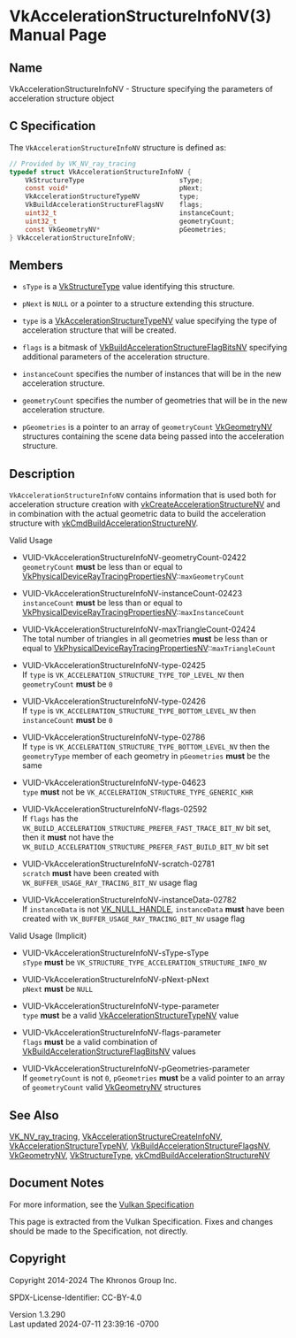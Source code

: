 # VkAccelerationStructureInfoNV(3) Manual Page

## Name

VkAccelerationStructureInfoNV - Structure specifying the parameters of
acceleration structure object



## <a href="#_c_specification" class="anchor"></a>C Specification

The `VkAccelerationStructureInfoNV` structure is defined as:

``` c
// Provided by VK_NV_ray_tracing
typedef struct VkAccelerationStructureInfoNV {
    VkStructureType                        sType;
    const void*                            pNext;
    VkAccelerationStructureTypeNV          type;
    VkBuildAccelerationStructureFlagsNV    flags;
    uint32_t                               instanceCount;
    uint32_t                               geometryCount;
    const VkGeometryNV*                    pGeometries;
} VkAccelerationStructureInfoNV;
```

## <a href="#_members" class="anchor"></a>Members

- `sType` is a [VkStructureType](https://registry.khronos.org/vulkan/specs/1.3-extensions/man/html/VkStructureType.html) value identifying
  this structure.

- `pNext` is `NULL` or a pointer to a structure extending this
  structure.

- `type` is a
  [VkAccelerationStructureTypeNV](https://registry.khronos.org/vulkan/specs/1.3-extensions/man/html/VkAccelerationStructureTypeNV.html)
  value specifying the type of acceleration structure that will be
  created.

- `flags` is a bitmask of
  [VkBuildAccelerationStructureFlagBitsNV](https://registry.khronos.org/vulkan/specs/1.3-extensions/man/html/VkBuildAccelerationStructureFlagBitsNV.html)
  specifying additional parameters of the acceleration structure.

- `instanceCount` specifies the number of instances that will be in the
  new acceleration structure.

- `geometryCount` specifies the number of geometries that will be in the
  new acceleration structure.

- `pGeometries` is a pointer to an array of `geometryCount`
  [VkGeometryNV](https://registry.khronos.org/vulkan/specs/1.3-extensions/man/html/VkGeometryNV.html) structures containing the scene data
  being passed into the acceleration structure.

## <a href="#_description" class="anchor"></a>Description

`VkAccelerationStructureInfoNV` contains information that is used both
for acceleration structure creation with
[vkCreateAccelerationStructureNV](https://registry.khronos.org/vulkan/specs/1.3-extensions/man/html/vkCreateAccelerationStructureNV.html)
and in combination with the actual geometric data to build the
acceleration structure with
[vkCmdBuildAccelerationStructureNV](https://registry.khronos.org/vulkan/specs/1.3-extensions/man/html/vkCmdBuildAccelerationStructureNV.html).

Valid Usage

- <a href="#VUID-VkAccelerationStructureInfoNV-geometryCount-02422"
  id="VUID-VkAccelerationStructureInfoNV-geometryCount-02422"></a>
  VUID-VkAccelerationStructureInfoNV-geometryCount-02422  
  `geometryCount` **must** be less than or equal to
  [VkPhysicalDeviceRayTracingPropertiesNV](https://registry.khronos.org/vulkan/specs/1.3-extensions/man/html/VkPhysicalDeviceRayTracingPropertiesNV.html)::`maxGeometryCount`

- <a href="#VUID-VkAccelerationStructureInfoNV-instanceCount-02423"
  id="VUID-VkAccelerationStructureInfoNV-instanceCount-02423"></a>
  VUID-VkAccelerationStructureInfoNV-instanceCount-02423  
  `instanceCount` **must** be less than or equal to
  [VkPhysicalDeviceRayTracingPropertiesNV](https://registry.khronos.org/vulkan/specs/1.3-extensions/man/html/VkPhysicalDeviceRayTracingPropertiesNV.html)::`maxInstanceCount`

- <a href="#VUID-VkAccelerationStructureInfoNV-maxTriangleCount-02424"
  id="VUID-VkAccelerationStructureInfoNV-maxTriangleCount-02424"></a>
  VUID-VkAccelerationStructureInfoNV-maxTriangleCount-02424  
  The total number of triangles in all geometries **must** be less than
  or equal to
  [VkPhysicalDeviceRayTracingPropertiesNV](https://registry.khronos.org/vulkan/specs/1.3-extensions/man/html/VkPhysicalDeviceRayTracingPropertiesNV.html)::`maxTriangleCount`

- <a href="#VUID-VkAccelerationStructureInfoNV-type-02425"
  id="VUID-VkAccelerationStructureInfoNV-type-02425"></a>
  VUID-VkAccelerationStructureInfoNV-type-02425  
  If `type` is `VK_ACCELERATION_STRUCTURE_TYPE_TOP_LEVEL_NV` then
  `geometryCount` **must** be `0`

- <a href="#VUID-VkAccelerationStructureInfoNV-type-02426"
  id="VUID-VkAccelerationStructureInfoNV-type-02426"></a>
  VUID-VkAccelerationStructureInfoNV-type-02426  
  If `type` is `VK_ACCELERATION_STRUCTURE_TYPE_BOTTOM_LEVEL_NV` then
  `instanceCount` **must** be `0`

- <a href="#VUID-VkAccelerationStructureInfoNV-type-02786"
  id="VUID-VkAccelerationStructureInfoNV-type-02786"></a>
  VUID-VkAccelerationStructureInfoNV-type-02786  
  If `type` is `VK_ACCELERATION_STRUCTURE_TYPE_BOTTOM_LEVEL_NV` then the
  `geometryType` member of each geometry in `pGeometries` **must** be
  the same

- <a href="#VUID-VkAccelerationStructureInfoNV-type-04623"
  id="VUID-VkAccelerationStructureInfoNV-type-04623"></a>
  VUID-VkAccelerationStructureInfoNV-type-04623  
  `type` **must** not be `VK_ACCELERATION_STRUCTURE_TYPE_GENERIC_KHR`

- <a href="#VUID-VkAccelerationStructureInfoNV-flags-02592"
  id="VUID-VkAccelerationStructureInfoNV-flags-02592"></a>
  VUID-VkAccelerationStructureInfoNV-flags-02592  
  If `flags` has the
  `VK_BUILD_ACCELERATION_STRUCTURE_PREFER_FAST_TRACE_BIT_NV` bit set,
  then it **must** not have the
  `VK_BUILD_ACCELERATION_STRUCTURE_PREFER_FAST_BUILD_BIT_NV` bit set

- <a href="#VUID-VkAccelerationStructureInfoNV-scratch-02781"
  id="VUID-VkAccelerationStructureInfoNV-scratch-02781"></a>
  VUID-VkAccelerationStructureInfoNV-scratch-02781  
  `scratch` **must** have been created with
  `VK_BUFFER_USAGE_RAY_TRACING_BIT_NV` usage flag

- <a href="#VUID-VkAccelerationStructureInfoNV-instanceData-02782"
  id="VUID-VkAccelerationStructureInfoNV-instanceData-02782"></a>
  VUID-VkAccelerationStructureInfoNV-instanceData-02782  
  If `instanceData` is not [VK_NULL_HANDLE](https://registry.khronos.org/vulkan/specs/1.3-extensions/man/html/VK_NULL_HANDLE.html),
  `instanceData` **must** have been created with
  `VK_BUFFER_USAGE_RAY_TRACING_BIT_NV` usage flag

Valid Usage (Implicit)

- <a href="#VUID-VkAccelerationStructureInfoNV-sType-sType"
  id="VUID-VkAccelerationStructureInfoNV-sType-sType"></a>
  VUID-VkAccelerationStructureInfoNV-sType-sType  
  `sType` **must** be `VK_STRUCTURE_TYPE_ACCELERATION_STRUCTURE_INFO_NV`

- <a href="#VUID-VkAccelerationStructureInfoNV-pNext-pNext"
  id="VUID-VkAccelerationStructureInfoNV-pNext-pNext"></a>
  VUID-VkAccelerationStructureInfoNV-pNext-pNext  
  `pNext` **must** be `NULL`

- <a href="#VUID-VkAccelerationStructureInfoNV-type-parameter"
  id="VUID-VkAccelerationStructureInfoNV-type-parameter"></a>
  VUID-VkAccelerationStructureInfoNV-type-parameter  
  `type` **must** be a valid
  [VkAccelerationStructureTypeNV](https://registry.khronos.org/vulkan/specs/1.3-extensions/man/html/VkAccelerationStructureTypeNV.html)
  value

- <a href="#VUID-VkAccelerationStructureInfoNV-flags-parameter"
  id="VUID-VkAccelerationStructureInfoNV-flags-parameter"></a>
  VUID-VkAccelerationStructureInfoNV-flags-parameter  
  `flags` **must** be a valid combination of
  [VkBuildAccelerationStructureFlagBitsNV](https://registry.khronos.org/vulkan/specs/1.3-extensions/man/html/VkBuildAccelerationStructureFlagBitsNV.html)
  values

- <a href="#VUID-VkAccelerationStructureInfoNV-pGeometries-parameter"
  id="VUID-VkAccelerationStructureInfoNV-pGeometries-parameter"></a>
  VUID-VkAccelerationStructureInfoNV-pGeometries-parameter  
  If `geometryCount` is not `0`, `pGeometries` **must** be a valid
  pointer to an array of `geometryCount` valid
  [VkGeometryNV](https://registry.khronos.org/vulkan/specs/1.3-extensions/man/html/VkGeometryNV.html) structures

## <a href="#_see_also" class="anchor"></a>See Also

[VK_NV_ray_tracing](https://registry.khronos.org/vulkan/specs/1.3-extensions/man/html/VK_NV_ray_tracing.html),
[VkAccelerationStructureCreateInfoNV](https://registry.khronos.org/vulkan/specs/1.3-extensions/man/html/VkAccelerationStructureCreateInfoNV.html),
[VkAccelerationStructureTypeNV](https://registry.khronos.org/vulkan/specs/1.3-extensions/man/html/VkAccelerationStructureTypeNV.html),
[VkBuildAccelerationStructureFlagsNV](https://registry.khronos.org/vulkan/specs/1.3-extensions/man/html/VkBuildAccelerationStructureFlagsNV.html),
[VkGeometryNV](https://registry.khronos.org/vulkan/specs/1.3-extensions/man/html/VkGeometryNV.html),
[VkStructureType](https://registry.khronos.org/vulkan/specs/1.3-extensions/man/html/VkStructureType.html),
[vkCmdBuildAccelerationStructureNV](https://registry.khronos.org/vulkan/specs/1.3-extensions/man/html/vkCmdBuildAccelerationStructureNV.html)

## <a href="#_document_notes" class="anchor"></a>Document Notes

For more information, see the <a
href="https://registry.khronos.org/vulkan/specs/1.3-extensions/html/vkspec.html#VkAccelerationStructureInfoNV"
target="_blank" rel="noopener">Vulkan Specification</a>

This page is extracted from the Vulkan Specification. Fixes and changes
should be made to the Specification, not directly.

## <a href="#_copyright" class="anchor"></a>Copyright

Copyright 2014-2024 The Khronos Group Inc.

SPDX-License-Identifier: CC-BY-4.0

Version 1.3.290  
Last updated 2024-07-11 23:39:16 -0700
